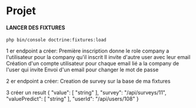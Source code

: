 # Projet

#### LANCER DES FIXTURES
`php bin/console doctrine:fixtures:load`



1 er endpoint a créer:
Première inscription donne le role company a l'utilisateur pour la company qu'il inscrit
Il invite d'autre user avec leur email
Création d'un compte utilisateur pour chaque email lié a la company de l'user qui invite
Envoi d'un email pour changer le mot de passe

2 er endpoint a créer:
Creation de survey sur la base de ma fixtures



3 créer un result
{
"value": [
"string"
],
"survey": "/api/surveys/11",
"valuePredict": [
"string"
],
"userId": "/api/users/108"
}